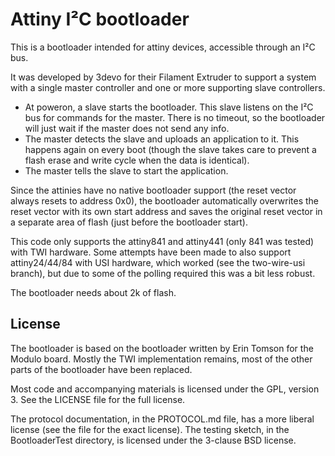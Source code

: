 Attiny I²C bootloader
=====================
This is a bootloader intended for attiny devices, accessible through an
I²C bus.

It was developed by 3devo for their Filament Extruder to support a
system with a single master controller and one or more supporting slave
controllers.
 - At poweron, a slave starts the bootloader. This slave listens on the
   I²C bus for commands for the master. There is no timeout, so the
   bootloader will just wait if the master does not send any info.
 - The master detects the slave and uploads an application to it. This
   happens again on every boot (though the slave takes care to prevent a
   flash erase and write cycle when the data is identical).
 - The master tells the slave to start the application.

Since the attinies have no native bootloader support (the reset vector
always resets to address 0x0), the bootloader automatically overwrites
the reset vector with its own start address and saves the original reset
vector in a separate area of flash (just before the bootloader start).

This code only supports the attiny841 and attiny441 (only 841 was
tested) with TWI hardware. Some attempts have been made to also support
attiny24/44/84 with USI hardware, which worked (see the two-wire-usi
branch), but due to some of the polling required this was a bit less
robust.

The bootloader needs about 2k of flash.

License
-------
The bootloader is based on the bootloader written by Erin Tomson for the
Modulo board. Mostly the TWI implementation remains, most of the other
parts of the bootloader have been replaced.

Most code and accompanying materials is licensed under the GPL, version
3. See the LICENSE file for the full license.

The protocol documentation, in the PROTOCOL.md file, has a more liberal
license (see the file for the exact license). The testing sketch, in the
BootloaderTest directory, is licensed under the 3-clause BSD license.
